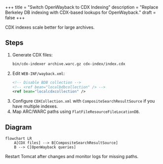 +++
title = "Switch OpenWayback to CDX Indexing"
description = "Replace Berkeley DB indexing with CDX-based lookups for OpenWayback."
draft = false
+++

<script type="application/ld+json">
{
  "@context": "https://schema.org",
  "@type": "FAQPage",
  "mainEntity": [{
    "@type": "Question",
      "@id": "https://wayback.dev/faq/openwayback-switch-to-cdx",
    "name": "How do I configure OpenWayback to use CDX indexes instead of Berkeley DB?",
    "acceptedAnswer": {
      "@type": "Answer",
      "text": "Disable the localbdbcollection bean, enable the CDXCollection with CompositeSearchResultSource, and point the resourceFileLocationDB to a path-index so OpenWayback reads sorted CDX files."
    }
  }]
}
</script>

CDX indexes scale better for large archives.

## Steps
1. Generate CDX files:
   ```bash
   bin/cdx-indexer archive.warc.gz cdx-index/index.cdx
   ```
2. Edit `WEB-INF/wayback.xml`:
   ```xml
   <!-- Disable BDB collection -->
   <!-- <ref bean="localbdbcollection" /> -->
   <ref bean="localcdxcollection" />
   ```
3. Configure `CDXCollection.xml` with `CompositeSearchResultSource` if you have multiple indexes.
4. Map ARC/WARC paths using `FlatFileResourceFileLocationDB`.

## Diagram

```mermaid
flowchart LR
    A[CDX files] --> B[CompositeSearchResultSource]
    B --> C[OpenWayback queries]
```

Restart Tomcat after changes and monitor logs for missing paths.
